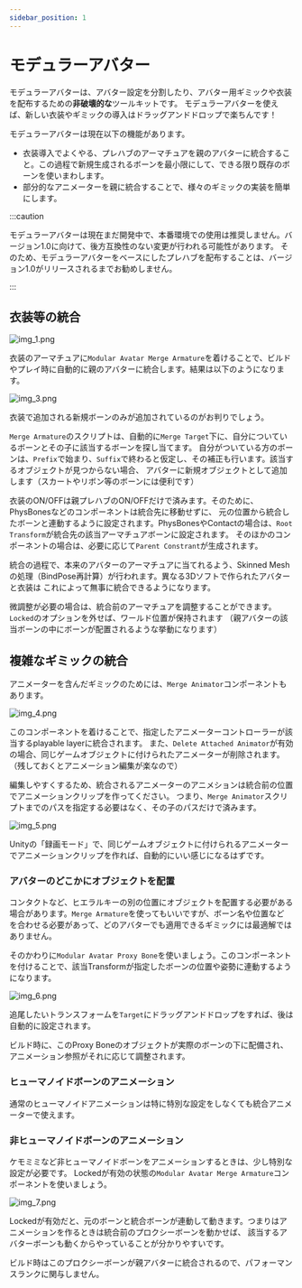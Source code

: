 ```yaml
---
sidebar_position: 1
---
```


# モデュラーアバター

モデュラーアバターは、アバター設定を分割したり、アバター用ギミックや衣装を配布するための**非破壊的な**ツールキットです。
モデュラーアバターを使えば、新しい衣装やギミックの導入はドラッグアンドドロップで楽ちんです！

モデュラーアバターは現在以下の機能があります。

* 衣装導入でよくやる、プレハブのアーマチュアを親のアバターに統合すること。この過程で新規生成されるボーンを最小限にして、できる限り既存のボーンを使いまわします。
* 部分的なアニメーターを親に統合することで、様々のギミックの実装を簡単にします。

:::caution

モデュラーアバターは現在まだ開発中で、本番環境での使用は推奨しません。バージョン1.0に向けて、後方互換性のない変更が行われる可能性があります。
そのため、モデュラーアバターをベースにしたプレハブを配布することは、バージョン1.0がリリースされるまでお勧めしません。

:::

## 衣装等の統合

![img_1.png](img_1.png)

衣装のアーマチュアに`Modular Avatar Merge Armature`を着けることで、ビルドやプレイ時に自動的に親のアバターに統合します。結果は以下のようになります。

![img_3.png](img_3.png)

衣装で追加される新規ボーンのみが追加されているのがお判りでしょう。

`Merge Armature`のスクリプトは、自動的に`Merge Target`下に、自分についているボーンとその子に該当するボーンを探し当てます。
自分がついている方のボーンは、`Prefix`で始まり、`Suffix`で終わると仮定し、その補正も行います。該当するオブジェクトが見つからない場合、
アバターに新規オブジェクトとして追加します（スカートやリボン等のボーンには便利です）

衣装のON/OFFは親プレハブのON/OFFだけで済みます。そのために、PhysBonesなどのコンポーネントは統合先に移動せずに、
元の位置から統合したボーンと連動するように設定されます。PhysBonesやContactの場合は、`Root Transform`が統合先の該当アーマチュアボーンに設定されます。
そのほかのコンポーネントの場合は、必要に応じて`Parent Constrant`が生成されます。

統合の過程で、本来のアバターのアーマチュアに当てれるよう、Skinned Meshの処理（BindPose再計算）が行われます。異なる3Dソフトで作られたアバターと衣装は
これによって無事に統合できるようになります。

微調整が必要の場合は、統合前のアーマチュアを調整することができます。`Locked`のオプションを外せば、ワールド位置が保持されます
（親アバターの該当ボーンの中にボーンが配置されるような挙動になります）

## 複雑なギミックの統合

アニメーターを含んだギミックのためには、`Merge Animator`コンポーネントもあります。

![img_4.png](img_4.png)

このコンポーネントを着けることで、指定したアニメーターコントローラーが該当するplayable layerに統合されます。
また、`Delete Attached Animator`が有効の場合、同じゲームオブジェクトに付けられたアニメーターが削除されます。
（残しておくとアニメーション編集が楽なので）

編集しやすくするため、統合されるアニメーターのアニメションは統合前の位置でアニメーションクリップを作ってください。
つまり、`Merge Animator`スクリプトまでのパスを指定する必要はなく、その子のパスだけで済みます。

![img_5.png](img_5.png)

Unityの「録画モード」で、同じゲームオブジェクトに付けられるアニメーターでアニメーションクリップを作れば、自動的にいい感じになるはずです。

### アバターのどこかにオブジェクトを配置

コンタクトなど、ヒエラルキーの別の位置にオブジェクトを配置する必要がある場合があります。`Merge Armature`を使ってもいいですが、ボーン名や位置など
を合わせる必要があって、どのアバターでも適用できるギミックには最適解ではありません。

そのかわりに`Modular Avatar Proxy Bone`を使いましょう。このコンポーネントを付けることで、該当Transformが指定したボーンの位置や姿勢に連動するようになります。

![img_6.png](img_6.png)

追尾したいトランスフォームを`Target`にドラッグアンドドロップをすれば、後は自動的に設定されます。

ビルド時に、このProxy Boneのオブジェクトが実際のボーンの下に配備され、アニメーション参照がそれに応じて調整されます。

### ヒューマノイドボーンのアニメーション

通常のヒューマノイドアニメーションは特に特別な設定をしなくても統合アニメーターで使えます。

### 非ヒューマノイドボーンのアニメーション

ケモミミなど非ヒューマノイドボーンをアニメーションするときは、少し特別な設定が必要です。
Lockedが有効の状態の`Modular Avatar Merge Armature`コンポーネントを使いましょう。

![img_7.png](img_7.png)

Lockedが有効だと、元のボーンと統合ボーンが連動して動きます。つまりはアニメーションを作るときは統合前のプロクシーボーンを動かせば、
該当するアバターボーンも動くからやっていることが分かりやすいです。

ビルド時はこのプロクシーボーンが親アバターに統合されるので、パフォーマンスランクに関与しません。